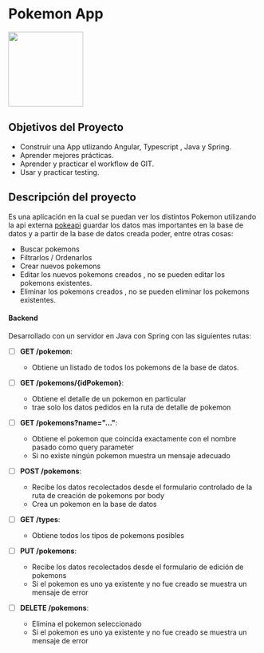 
#  Pokemon App

<p align="left">
  <img height="150" src="./pokemon.png" />
</p>

## Objetivos del Proyecto

- Construir una App utlizando Angular, Typescript , Java y Spring.
- Aprender mejores prácticas.
- Aprender y practicar el workflow de GIT.
- Usar y practicar testing.



## Descripción del proyecto

 Es una aplicación en la cual se puedan ver los distintos Pokemon utilizando la api externa [pokeapi](https://pokeapi.co/) guardar los datos mas importantes en la base de datos y a partir de la base de datos creada  poder, entre otras cosas:

  - Buscar pokemons
  - Filtrarlos / Ordenarlos
  - Crear nuevos pokemons
  - Editar los nuevos pokemons creados , no se pueden editar los pokemons existentes.
  - Eliminar los pokemons creados , no se pueden eliminar los pokemons existentes.




#### Backend

Desarrollado con un servidor en Java con Spring con las siguientes rutas:

- [ ] __GET /pokemon__:
  - Obtiene un listado de todos los pokemons de la base de datos.
 
- [ ] __GET /pokemons/{idPokemon}__:
  - Obtiene el detalle de un pokemon en particular
  - trae solo los datos pedidos en la ruta de detalle de pokemon

- [ ] __GET /pokemons?name="..."__:
  - Obtiene el pokemon que coincida exactamente con el nombre pasado como query parameter 
  - Si no existe ningún pokemon muestra un mensaje adecuado

- [ ] __POST /pokemons__:
  - Recibe los datos recolectados desde el formulario controlado de la ruta de creación de pokemons por body
  - Crea un pokemon en la base de datos

- [ ] __GET /types__:
  - Obtiene todos los tipos de pokemons posibles

- [ ] __PUT /pokemons__:
  - Recibe los datos recolectados desde el formulario de edición de pokemons
  - Si el pokemon es uno ya existente y no fue creado se muestra un mensaje de error

- [ ] __DELETE /pokemons__:
  - Elimina el pokemon seleccionado
  - Si el pokemon es uno ya existente y no fue creado se muestra un mensaje de error

  


